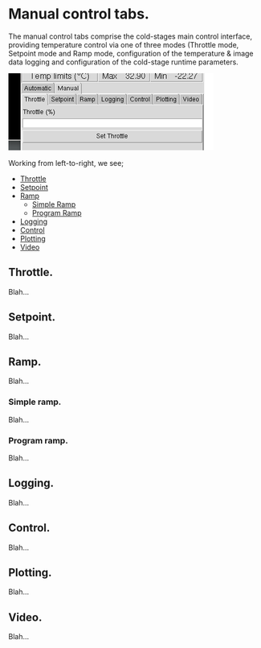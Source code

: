 # Manual control tabs.

The manual control tabs comprise the cold-stages main control interface, providing temperature control via one of three modes (Throttle mode, Setpoint mode and Ramp mode, configuration of the temperature & image data logging and configuration of the cold-stage runtime parameters. 

![Fig.1 - Manual control tabs](raw_images/0_manual_control_tabs.png "Fig.1 - Manual control tabs")

Working from left-to-right, we see;

- [Throttle](#throttle)
- [Setpoint](#setpoint)
- [Ramp](#ramp)
    - [Simple Ramp](#simple-ramp)
    - [Program Ramp](#program-ramp)
- [Logging](#logging)
- [Control](#control)
- [Plotting](#plotting)
- [Video](#video)

## Throttle.

Blah...

## Setpoint.

Blah...

## Ramp.

Blah...

### Simple ramp.

Blah...

### Program ramp.

Blah...

## Logging.

Blah...

## Control.

Blah...

## Plotting.

Blah...

## Video.

Blah...
